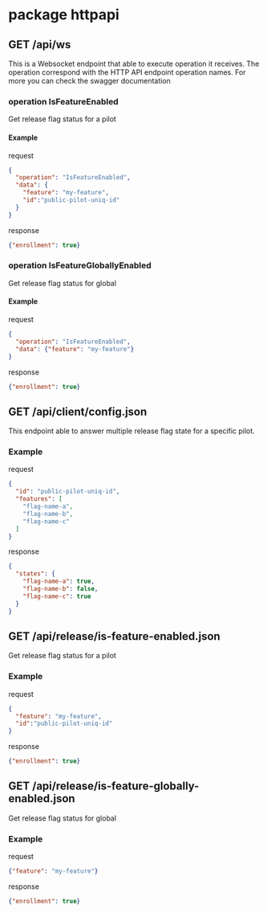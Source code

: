 # package httpapi

## GET /api/ws

This is a Websocket endpoint that able to execute operation it receives.
The operation correspond with the HTTP API endpoint operation names.
For more you can check the swagger documentation

### operation IsFeatureEnabled

Get release flag status for a pilot

#### Example

request
```json
{
  "operation": "IsFeatureEnabled",
  "data": {
    "feature": "my-feature",
    "id":"public-pilot-uniq-id"
  }
}
```

response
```json
{"enrollment": true}
```

### operation IsFeatureGloballyEnabled

Get release flag status for global

#### Example

request
```json
{
  "operation": "IsFeatureEnabled",
  "data": {"feature": "my-feature"}
}
```

response
```json
{"enrollment": true}
```

## GET /api/client/config.json

This endpoint able to answer multiple release flag state for a specific pilot.

### Example

request
```json
{
  "id": "public-pilot-uniq-id",
  "features": [
    "flag-name-a",
    "flag-name-b",
    "flag-name-c"
  ]
}
```

response
```json
{
  "states": {
    "flag-name-a": true,
    "flag-name-b": false,
    "flag-name-c": true
  }
}
```

## GET /api/release/is-feature-enabled.json

Get release flag status for a pilot

### Example

request
```json
{
  "feature": "my-feature",
  "id":"public-pilot-uniq-id"
}
```

response
```json
{"enrollment": true}
```

## GET /api/release/is-feature-globally-enabled.json

Get release flag status for global

### Example

request
```json
{"feature": "my-feature"}
```

response
```json
{"enrollment": true}
```
